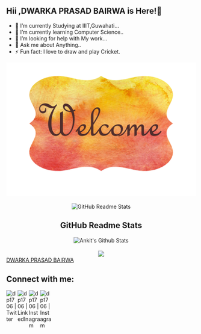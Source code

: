 ## Hii ,DWARKA PRASAD BAIRWA is Here!👋



- 🔭 I’m currently Studying at IIIT,Guwahati...
- 🌱 I’m currently learning Computer Science..
- 🤔 I’m looking for help with My work...
- 💬 Ask me about Anything..
- ⚡ Fun fact: I love to draw and play Cricket.

![](images/welcome.png)

<p align="center">
 <img width="100px" src="https://res.cloudinary.com/anuraghazra/image/upload/v1594908242/logo_ccswme.svg" align="center" alt="GitHub Readme Stats" />
 <h2 align="center">GitHub Readme Stats</h2>
</p>
  
<div align="center">
      <img align="center" src="https://github-readme-stats.vercel.app/api?username=dp1706&bg_color=30,e96443,904e95&title_color=fff&text_color=fff" alt="Ankit's Github Stats"/>
 </div>
 <br />
 <div align="center">
      <img align="center" src="https://github-readme-stats.vercel.app/api?username=dp1706&include_all_commits=true" />
</div>
<div class="badge-base LI-profile-badge" data-locale="en_US" data-size="large" data-theme="dark" data-type="VERTICAL" data-vanity="dp1706" data-version="v1"><a class="badge-base__link LI-simple-link" href="https://in.linkedin.com/in/dp1706?trk=profile-badge">DWARKA PRASAD BAIRWA</a></div>

## Connect with me:

[<img align="left" alt="dp1706 | Twitter" width="30px"  src="https://cdn.jsdelivr.net/npm/simple-icons@v3/icons/twitter.svg" />](https://twitter.com/Im_Dwarka)
[<img align="left" alt="dp1706 | LinkedIn" width="30px" src="https://cdn.jsdelivr.net/npm/simple-icons@v3/icons/linkedin.svg" />](https://www.linkedin.com/in/dp1706)
[<img align="left" alt="dp1706 | Instagram" width="30px" src="https://cdn.jsdelivr.net/npm/simple-icons@v3/icons/instagram.svg" />](https://www.instagram.com/_dwarka1706/)
[<img align="left" alt="dp1706 | Instagram" width="30px" src="https://cdn.jsdelivr.net/npm/simple-icons@v3/icons/gmail.svg" />](mailto:dprasadbairwa1997@gmail.com)
<br />

              

